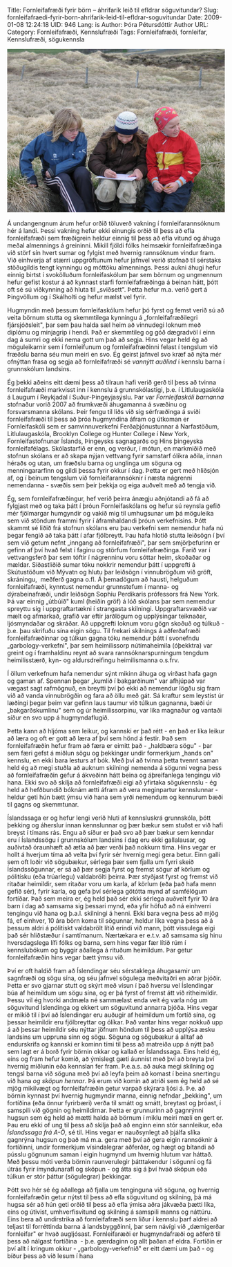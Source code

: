 Title: Fornleifafræði fyrir börn – áhrifarík leið til efldrar söguvitundar?
Slug: fornleifafraedi-fyrir-born-ahrifarik-leid-til-efldrar-soguvitundar
Date: 2009-01-08 12:24:18
UID: 946
Lang: is
Author: Þóra Pétursdóttir
Author URL: 
Category: Fornleifafræði, Kennslufræði
Tags: Fornleifafræði, fornleifar, Kennslufræði, sögukennsla

![Ungir fornleifafræðingar að störfum](fornleifaskoli-barnanna.jpg)

Á undangengnum árum hefur orðið töluverð vakning í fornleifarannsóknum hér á landi. Þessi vakning hefur ekki einungis orðið til þess að efla fornleifafræði sem fræðigrein heldur einnig til þess að efla vitund og áhuga meðal almennings á greininni. Mikill fjöldi fólks heimsækir fornleifafræðinga við störf sín hvert sumar og fylgist með hvernig rannsóknum vindur fram. Við einhverja af stærri uppgröftunum hefur jafnvel verið stofnað til sérstaks stöðugildis tengt kynningu og móttöku almennings. Þessi aukni áhugi hefur einnig birtst í svokölluðum fornleifaskólum þar sem börnum og ungmennum hefur gefist kostur á að kynnast starfi fornleifafræðinga á beinan hátt, þótt oft sé sú viðkynning að hluta til „sviðsett". Þetta hefur m.a. verið gert á Þingvöllum og í Skálholti og hefur mælst vel fyrir.

Hugmyndin með þessum fornleifaskólum hefur þó fyrst og femst verið sú að veita börnum stutta og skemmtilega kynningu á „fornleifafræðilegri fjársjóðsleit", þar sem þau halda sæl heim að vinnudegi loknum með diplómu og minjagrip í hendi. Það er skemmtileg og góð dægradvöl í einn dag á sumri og ekki nema gott um það að segja. Hins vegar held ég að möguleikarnir sem í fornleifunum og fornleifafræðinni felast í tengslum við fræðslu barna séu mun meiri en svo. Ég geirst jafnvel svo kræf að nýta mér ofnýttan frasa og segja að fornleifafræði sé _vannýtt auðlind_ í kennslu barna í grunnskólum landsins.

Ég þekki aðeins eitt dæmi þess að tilraun hafi verið gerð til þess að tvinna fornleifafræði markvisst inn í kennslu á grunnskólastigi, þ.e. í Litlulaugaskóla á Laugum í Reykjadal í Suður-Þingeyjasýslu. Þar var _Fornleifaskóli barnanna_ stofnaður vorið 2007 að frumkvæði áhugamanna á svæðinu og forsvarsmanna skólans. Þeir fengu til liðs við sig sérfræðinga á sviði fornleifafræði til þess að þróa hugmyndina áfram og útkoman er Fornleifaskóli sem er samvinnuverkefni Ferðaþjónustunnar á Narfastöðum, Litlulaugaskóla, Brooklyn College og Hunter College í New York, Fornleifastofnunar Íslands, Þingeysks sagnagarðs og Hins þingeyska fornleifafélags. Skólastarfið er enn, og verður, í mótun, en markmiðið með stofnun skólans er að skapa nýjan vettvang fyrir samstarf ólíkra aðila, innan héraðs og utan, um fræðslu barna og unglinga um söguna og menningararfinn og gildi þessa fyrir okkur í dag. Þetta er gert með hliðsjón af, og í beinum tengslum við fornleifarannsóknir í næsta nágrenni nemendanna - svæðis sem þeir þekkja og eiga auðvelt með að tengja við.

Ég, sem fornleifafræðingur, hef verið þeirra ánægju aðnjótandi að fá að fylgjast með og taka þátt í þróun Fornleifaskólans og hefur sú reynsla gefið mér fjölmargar humgyndir og vakið mig til umhugsunar um þá möguleika sem við stöndum frammi fyrir í áframhaldandi þróun verkefnisins. Þótt skammt sé liðið frá stofnun skólans eru þau verkefni sem nemendur hafa nú þegar fengið að taka þátt í afar fjölbreytt. Þau hafa hlotið stutta leiðsögn í því sem við getum nefnt „inngang að fornleifafræði", þar sem smjörþefurinn er gefinn af því hvað felst í faginu og störfum fornleifafræðinga. Farið var í vettvangsferð þar sem tóftir í nágrenninu voru sóttar heim, skoðaðar og mældar. Síðastliðið sumar tóku nokkrir nemendur þátt í uppgrefti á Skútustöðum við Mývatn og hlutu þar leiðsögn í vinnubrögðum við gröft, skráningu,  meðferð gagna o.fl. Á þemadögum að hausti, helguðum fornleifafræði, kynntust nemendur grunnstefum í manna- og dýrabeinafræði, undir leiðsögn Sophiu Perdikaris prófessors frá New York. Þá var einnig „útbúið" kuml (heiðin gröf) á lóð skólans þar sem nemendur spreyttu sig í uppgraftartækni í strangasta skilningi. Uppgraftarsvæðið var mælt og afmarkað, grafið var eftir jarðlögum og upplýsingar teiknaðar, ljósmyndaðar og skráðar. Að uppgrefti loknum voru gögn skoðuð og túlkuð - þ.e. þau skrifuðu sína eigin sögu. Til frekari skilnings á aðferðafræði fornleifafræðinnar og túlkun gagna tóku nemendur þátt í svonefndu „garbology-verkefni", þar sem heimilissorp nútímaheimila (óþekktra) var greint og í framhaldinu reynt að svara rannsóknarspurningum tengdum heimilisstærð, kyn- og aldursdreifingu heimilismanna o.s.frv.

Í öllum verkefnum hafa nemendur sýnt mikinn áhuga og virðast hafa gagn og gaman af. Spennan þegar „kumlið í bakgarðinum" var afhjúpað var vægast sagt rafmögnuð, en breytti því þó ekki að nemendur lögðu sig fram við að vanda vinnubrögðin og fara að öllu með gát. Sá kraftur sem leystist úr læðingi þegar þeim var gefinn laus taumur við túlkun gagnanna, bæði úr „bakgarðskumlinu" sem og úr heimilissorpinu, var líka magnaður og vantaði síður en svo upp á hugmyndaflugið.

Þetta kann að hljóma sem leikur, og kannski er það rétt - en það er líka leikur að læra og oft er gott að læra af því sem hönd á festir. Það sem fornleifafræðin hefur fram að færa er eimitt það - „haldbæra sögu" - þar sem færi gefst á miðlun sögu og þekkingar undir formerkjum „hands on" kennslu, en ekki bara lesturs af bók. Með því að tvinna þetta tvennt saman held ég að megi stuðla að auknum skilningi nemenda á sögunni vegna þess að fornleifafræðin gefur á ákveðinn hátt beina og áþreifanlega tengingu við hana. Ekki svo að skilja að fornleifafræði eigi að yfirtaka sögukennslu - ég held að hefðbundið bóknám ætti áfram að vera meginpartur kennslunnar - heldur geti hún bætt ýmsu við hana sem yrði nemendum og kennurum bæði til gagns og skemmtunar.

Íslandssaga er og hefur lengi verið hluti af kennsluskrá grunnskóla, þótt þekking og áherslur innan kennslunnar og þær bækur sem stuðst er við hafi breyst í tímans rás. Engu að síður er það svo að þær bækur sem kenndar eru í Íslandssögu í grunnskólum landsins í dag eru ekki gallalausar, og auðivtað óraunhæft að ætla að þær verði það nokkurn tíma. Hins vegar er hollt á hverjum tíma að velta því fyrir sér hvernig megi gera betur. Einn galli sem oft loðir við sögubækur, sérlega þær sem fjalla um fyrri skeið Íslandssögunnar, er sá að þær segja fyrst og fremst sögur af körlum og pólitísku (eða trúarlegu) valdabrölti þeirra. Þær styðjast fyrst og fremst við ritaðar heimildir, sem ritaðar voru um karla, af körlum (eða það hafa menn gefið sér), fyrir karla, og gefa því sérlega götótta mynd af samfélögum fortíðar. Það sem meira er, ég held það sér ekki sérlega auðvelt fyrir 10 ára barn í dag að samsama sig þessari mynd, eða yfir höfuð að ná einhverri tengingu við hana og þ.a.l. skilningi á henni. Ekki bara vegna þess að mjög fá, ef einhver, 10 ára börn koma til sögunnar, heldur líka vegna þess að á þessum aldri á pólitískt valdabrölt lítið erindi við mann, þótt vissulega eigi það sér hliðstæður í samtímanum. Nærtækara er e.t.v. að samsama sig hinu hversdagslega lífi fólks og barna, sem hins vegar fær lítið rúm í kennslubókum og byggir aðallega á rituðum heimildum. Þar getur fornleifafræðin hins vegar bætt ýmsu við.

Því er oft haldið fram að Íslendingar séu sérstaklega áhugasamir um sagnfræði og sögu sína, og séu jafnvel sögulega meðvitaðri en aðrar þjóðir. Þetta er svo gjarnar stutt og skýrt með vísun í það hversu vel Íslendingar búa af heimildum um sögu sína, og er þá fyrst of fremst átt við ritheimildir. Þessu vil ég hvorki andmæla né sammælast enda veit ég varla nóg um söguvitund Íslendinga og ekkert um söguvitund annarra þjóða. Hins vegar er mikið til í því að Íslendingar eru auðugir af heimildum um fortíð sína, og þessar heimildir eru fjölbreyttar og ólíkar. Það vantar hins vegar nokkuð upp á að þessar heimildir séu nýttar jöfnum höndum til þess að upplýsa æsku landsins um uppruna sinn og sögu. Söguna og sögubækur á alltaf að endurskrifa og kannski er kominn tími til þess að matreiða upp á nýtt það sem lagt er á borð fyrir börnin okkar og kallað er Íslandssaga. Eins held ég, eins og fram hefur komið, að ýmislegt gæti áunnist með því að breyta því hvernig miðlunin eða kennslan fer fram. Þ.e.a.s. að auka megi skilning og tengsl barna við söguna með því að leyfa þeim að komast í beina snertingu við hana _og sköpun hennar_. Þá erum við komin að atriði sem ég held að sé mjög mikilvægt og fornleifafræðin getur varpað skýrara ljósi á. Þ.e. að börnin kynnast því hvernig hugmyndir manna, einnig nefndar „þekking", um fortíðina (eða önnur fyrirbæri) verða til smátt og smátt, breytast og þróast, í samspili við gögnin og heimildirnar. Þetta er grunnurinn að gagnrýnni hugsun sem ég held að mætti halda að börnum í miklu meiri mæli en gert er. Þau eru ekki of ung til þess að skilja það að enginn einn stór sannleikur, eða _Íslandssaga frá A-Ö_, sé til. Hins vegar er nauðsynlegt að þjálfa slíka gagnrýna hugsun og það má m.a. gera með því að gera eigin rannsóknir á fortíðinni, undir formerkjum vísindalegrar aðferðar, og hægt og bítandi að pússlu gögnunum saman í eigin hugmynd um hvernig hlutum var háttað. Með þessu móti verða börnin raunverulegir þátttakendur í sögunni og fá útrás fyrir ímyndunarafl og sköpun - og átta sig á því hvað sköpun eða túlkun er stór þáttur (sögulegrar) þekkingar.

Þótt svo hér sé ég aðallega að fjalla um tenginguna við söguna, og hvernig fornleifafræðin getur nýtst til þess að efla söguvitund og skilning, þá má hugsa sér að hún geti orðið til þess að efla ýmisa aðra jákvæða þætti líka, eins og útivist, umhverfisvitund og skilning á samspili manns og náttúru. Eins bera að undirstrika að fornleifafræði sem liður í kennslu þarf aldrei að teljast til forréttinda barna á landsbyggðinni, þar sem návígi við „dæmigerðar fornleifar" er hvað augljósast. Fornleifaræði er hugmyndafræði og aðferð til þess að nálgast fortíðina  - þ.e. gærdaginn og allt þaðan af eldra. Fortíðin er því allt í kringum okkur - „garbology-verkefnið" er eitt dæmi um það - og bíður þess að við lesum í hana
